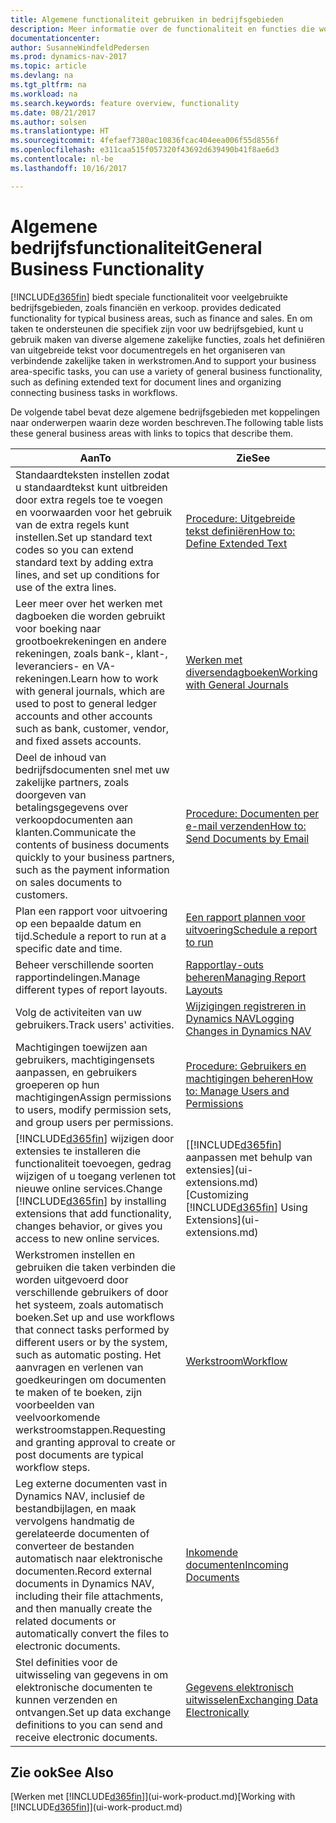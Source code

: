 ```yaml
---
title: Algemene functionaliteit gebruiken in bedrijfsgebieden
description: Meer informatie over de functionaliteit en functies die worden gebruikt in bedrijfsgebieden in Dynamics NAV.
documentationcenter: 
author: SusanneWindfeldPedersen
ms.prod: dynamics-nav-2017
ms.topic: article
ms.devlang: na
ms.tgt_pltfrm: na
ms.workload: na
ms.search.keywords: feature overview, functionality
ms.date: 08/21/2017
ms.author: solsen
ms.translationtype: HT
ms.sourcegitcommit: 4fefaef7380ac10836fcac404eea006f55d8556f
ms.openlocfilehash: e311caa515f057320f43692d639490b41f8ae6d3
ms.contentlocale: nl-be
ms.lasthandoff: 10/16/2017

---
```

# <a name="general-business-functionality"></a><span data-ttu-id="ba741-103">Algemene bedrijfsfunctionaliteit</span><span class="sxs-lookup"><span data-stu-id="ba741-103">General Business Functionality</span></span>
[!INCLUDE[d365fin](includes/d365fin_md.md)]<span data-ttu-id="ba741-104"> biedt speciale functionaliteit voor veelgebruikte bedrijfsgebieden, zoals financiën en verkoop.</span><span class="sxs-lookup"><span data-stu-id="ba741-104"> provides dedicated functionality for typical business areas, such as finance and sales.</span></span> <span data-ttu-id="ba741-105">En om taken te ondersteunen die specifiek zijn voor uw bedrijfsgebied, kunt u gebruik maken van diverse algemene zakelijke functies, zoals het definiëren van uitgebreide tekst voor documentregels en het organiseren van verbindende zakelijke taken in werkstromen.</span><span class="sxs-lookup"><span data-stu-id="ba741-105">And to support your business area-specific tasks, you can use a variety of general business functionality, such as defining extended text for document lines and organizing connecting business tasks in workflows.</span></span>

<span data-ttu-id="ba741-106">De volgende tabel bevat deze algemene bedrijfsgebieden met koppelingen naar onderwerpen waarin deze worden beschreven.</span><span class="sxs-lookup"><span data-stu-id="ba741-106">The following table lists these general business areas with links to topics that describe them.</span></span>

| <span data-ttu-id="ba741-107">Aan</span><span class="sxs-lookup"><span data-stu-id="ba741-107">To</span></span> | <span data-ttu-id="ba741-108">Zie</span><span class="sxs-lookup"><span data-stu-id="ba741-108">See</span></span> |
| --- | --- |
| <span data-ttu-id="ba741-109">Standaardteksten instellen zodat u standaardtekst kunt uitbreiden door extra regels toe te voegen en voorwaarden voor het gebruik van de extra regels kunt instellen.</span><span class="sxs-lookup"><span data-stu-id="ba741-109">Set up standard text codes so you can extend standard text by adding extra lines, and set up conditions for use of the extra lines.</span></span> |[<span data-ttu-id="ba741-110">Procedure: Uitgebreide tekst definiëren</span><span class="sxs-lookup"><span data-stu-id="ba741-110">How to: Define Extended Text</span></span>](ui-how-define-ext-text.md) |
| <span data-ttu-id="ba741-111">Leer meer over het werken met dagboeken die worden gebruikt voor boeking naar grootboekrekeningen en andere rekeningen, zoals bank-, klant-, leveranciers- en VA-rekeningen.</span><span class="sxs-lookup"><span data-stu-id="ba741-111">Learn how to work with general journals, which are used to post to general ledger accounts and other accounts such as bank, customer, vendor, and fixed assets accounts.</span></span> |[<span data-ttu-id="ba741-112">Werken met diversendagboeken</span><span class="sxs-lookup"><span data-stu-id="ba741-112">Working with General Journals</span></span>](ui-work-general-journals.md) |
| <span data-ttu-id="ba741-113">Deel de inhoud van bedrijfsdocumenten snel met uw zakelijke partners, zoals doorgeven van betalingsgegevens over verkoopdocumenten aan klanten.</span><span class="sxs-lookup"><span data-stu-id="ba741-113">Communicate the contents of business documents quickly to your business partners, such as the payment information on sales documents to customers.</span></span> |[<span data-ttu-id="ba741-114">Procedure: Documenten per e-mail verzenden</span><span class="sxs-lookup"><span data-stu-id="ba741-114">How to: Send Documents by Email</span></span>](ui-how-send-documents-email.md) |
| <span data-ttu-id="ba741-115">Plan een rapport voor uitvoering op een bepaalde datum en tijd.</span><span class="sxs-lookup"><span data-stu-id="ba741-115">Schedule a report to run at a specific date and time.</span></span> |[<span data-ttu-id="ba741-116">Een rapport plannen voor uitvoering</span><span class="sxs-lookup"><span data-stu-id="ba741-116">Schedule a report to run</span></span>](ui-work-report.md#ScheduleReport) |
| <span data-ttu-id="ba741-117">Beheer verschillende soorten rapportindelingen.</span><span class="sxs-lookup"><span data-stu-id="ba741-117">Manage different types of report layouts.</span></span> |[<span data-ttu-id="ba741-118">Rapportlay-outs beheren</span><span class="sxs-lookup"><span data-stu-id="ba741-118">Managing Report Layouts</span></span>](ui-manage-report-layouts.md) |
| <span data-ttu-id="ba741-119">Volg de activiteiten van uw gebruikers.</span><span class="sxs-lookup"><span data-stu-id="ba741-119">Track users' activities.</span></span>|[<span data-ttu-id="ba741-120">Wijzigingen registreren in Dynamics NAV</span><span class="sxs-lookup"><span data-stu-id="ba741-120">Logging Changes in Dynamics NAV</span></span>](across-log-changes.md)|
|<span data-ttu-id="ba741-121">Machtigingen toewijzen aan gebruikers, machtigingensets aanpassen, en gebruikers groeperen op hun machtigingen</span><span class="sxs-lookup"><span data-stu-id="ba741-121">Assign permissions to users, modify permission sets, and group users per permissions.</span></span>|[<span data-ttu-id="ba741-122">Procedure: Gebruikers en machtigingen beheren</span><span class="sxs-lookup"><span data-stu-id="ba741-122">How to: Manage Users and Permissions</span></span>](ui-how-users-permissions.md)|
| <span data-ttu-id="ba741-123">[!INCLUDE[d365fin](includes/d365fin_md.md)] wijzigen door extensies te installeren die functionaliteit toevoegen, gedrag wijzigen of u toegang verlenen tot nieuwe online services.</span><span class="sxs-lookup"><span data-stu-id="ba741-123">Change [!INCLUDE[d365fin](includes/d365fin_md.md)] by installing extensions that add functionality, changes behavior, or gives you access to new online services.</span></span> |<span data-ttu-id="ba741-124">[[!INCLUDE[d365fin](includes/d365fin_md.md)] aanpassen met behulp van extensies](ui-extensions.md)</span><span class="sxs-lookup"><span data-stu-id="ba741-124">[Customizing [!INCLUDE[d365fin](includes/d365fin_md.md)] Using Extensions](ui-extensions.md)</span></span> |
|<span data-ttu-id="ba741-125">Werkstromen instellen en gebruiken die taken verbinden die worden uitgevoerd door verschillende gebruikers of door het systeem, zoals automatisch boeken.</span><span class="sxs-lookup"><span data-stu-id="ba741-125">Set up and use workflows that connect tasks performed by different users or by the system, such as automatic posting.</span></span> <span data-ttu-id="ba741-126">Het aanvragen en verlenen van goedkeuringen om documenten te maken of te boeken, zijn voorbeelden van veelvoorkomende werkstroomstappen.</span><span class="sxs-lookup"><span data-stu-id="ba741-126">Requesting and granting approval to create or post documents are typical workflow steps.</span></span>|[<span data-ttu-id="ba741-127">Werkstroom</span><span class="sxs-lookup"><span data-stu-id="ba741-127">Workflow</span></span>](across-workflow.md)|
|<span data-ttu-id="ba741-128">Leg externe documenten vast in Dynamics NAV, inclusief de bestandbijlagen, en maak vervolgens handmatig de gerelateerde documenten of converteer de bestanden automatisch naar elektronische documenten.</span><span class="sxs-lookup"><span data-stu-id="ba741-128">Record external documents in Dynamics NAV, including their file attachments, and then manually create the related documents or automatically convert the files to electronic documents.</span></span>|[<span data-ttu-id="ba741-129">Inkomende documenten</span><span class="sxs-lookup"><span data-stu-id="ba741-129">Incoming Documents</span></span>](across-income-documents.md)|
| <span data-ttu-id="ba741-130">Stel definities voor de uitwisseling van gegevens in om elektronische documenten te kunnen verzenden en ontvangen.</span><span class="sxs-lookup"><span data-stu-id="ba741-130">Set up data exchange definitions to you can send and receive electronic documents.</span></span> |[<span data-ttu-id="ba741-131">Gegevens elektronisch uitwisselen</span><span class="sxs-lookup"><span data-stu-id="ba741-131">Exchanging Data Electronically</span></span>](across-data-exchange.md) |

## <a name="see-also"></a><span data-ttu-id="ba741-132">Zie ook</span><span class="sxs-lookup"><span data-stu-id="ba741-132">See Also</span></span>
<span data-ttu-id="ba741-133">[Werken met [!INCLUDE[d365fin](includes/d365fin_md.md)]](ui-work-product.md)</span><span class="sxs-lookup"><span data-stu-id="ba741-133">[Working with [!INCLUDE[d365fin](includes/d365fin_md.md)]](ui-work-product.md)</span></span>

